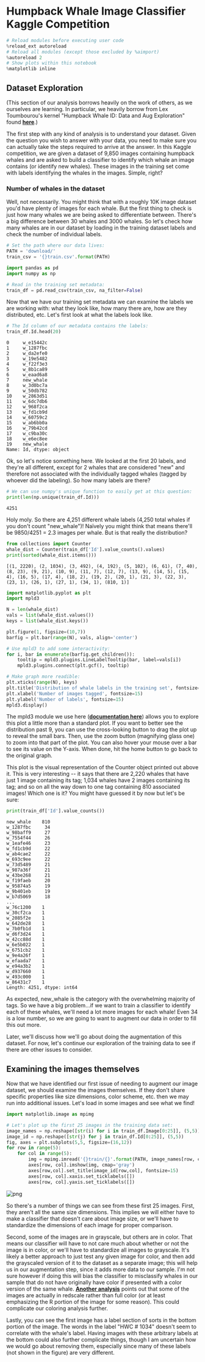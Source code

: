 
# Humpback Whale Image Classifier Kaggle Competition


```python
# Reload modules before executing user code
%reload_ext autoreload
# Reload all modules (except those excluded by %aimport)
%autoreload 2
# Show plots within this notebook
%matplotlib inline
```

## Dataset Exploration

(This section of our analysis borrows heavily on the work of others, as we ourselves are learning. In particular, we heavily borrow from Lex Toumbourou's kernel "Humpback Whale ID: Data and Aug Exploration" found __[here](https://www.kaggle.com/lextoumbourou/humpback-whale-id-data-and-aug-exploration/notebook)__.)

The first step with any kind of analysis is to understand your dataset. Given the question you wish to answer with your data, you need to make sure you can actually take the steps required to arrive at the answer. In this Kaggle competition, we are given a dataset of 9,850 images containing humpback whales and are asked to build a classifier to identify which whale an image contains (or identify new whales). These images in the training set come with labels identifying the whales in the images. Simple, right?

### Number of whales in the dataset

Well, not necessarily. You might think that with a roughly 10K image dataset you'd have plenty of images for each whale. But the first thing to check is just how many whales we are being asked to differentiate between. There's a big difference between 30 whales and 3000 whales. So let's check how many whales are in our dataset by loading in the training dataset labels and check the number of individual labels.


```python
# Set the path where our data lives:
PATH = 'download/'
train_csv = '{}train.csv'.format(PATH)

import pandas as pd
import numpy as np

# Read in the training set metadata:
train_df = pd.read_csv(train_csv, na_filter=False)
```

Now that we have our training set metadata we can examine the labels we are working with: what they look like, how many there are, how are they distributed, etc. Let's first look at what the labels look like.


```python
# The Id column of our metadata contains the labels:
train_df.Id.head(20)
```




    0     w_e15442c
    1     w_1287fbc
    2     w_da2efe0
    3     w_19e5482
    4     w_f22f3e3
    5     w_8b1ca89
    6     w_eaad6a8
    7     new_whale
    8     w_3d0bc7a
    9     w_50db782
    10    w_2863d51
    11    w_6dc7db6
    12    w_968f2ca
    13    w_fd1cb9d
    14    w_60759c2
    15    w_ab6bb0a
    16    w_79b42cd
    17    w_c9ba30c
    18    w_e6ec8ee
    19    new_whale
    Name: Id, dtype: object



Ok, so let's notice something here. We looked at the first 20 labels, and they're all different, except for 2 whales that are considered "new" and therefore not associated with the individually tagged whales (tagged by whoever did the labeling). So how many labels are there?


```python
# We can use numpy's unique function to easily get at this question:
print(len(np.unique(train_df.Id)))
```

    4251


Holy moly. So there are 4,251 different whale labels (4,250 total whales if you don't count "new_whale")! Naïvely you might think that means there'll be 9850/4251 = 2.3 images per whale. But is that really the distribution?


```python
from collections import Counter
whale_dist = Counter(train_df['Id'].value_counts().values)
print(sorted(whale_dist.items()))
```

    [(1, 2220), (2, 1034), (3, 492), (4, 192), (5, 102), (6, 61), (7, 40), (8, 23), (9, 21), (10, 9), (11, 7), (12, 7), (13, 9), (14, 5), (15, 4), (16, 5), (17, 4), (18, 2), (19, 2), (20, 1), (21, 3), (22, 3), (23, 1), (26, 1), (27, 1), (34, 1), (810, 1)]



```python
import matplotlib.pyplot as plt
import mpld3

N = len(whale_dist)
vals = list(whale_dist.values())
keys = list(whale_dist.keys())

plt.figure(1, figsize=(10,7))
barfig = plt.bar(range(N), vals, align='center')

# Use mpld3 to add some interactivity:
for i, bar in enumerate(barfig.get_children()):
    tooltip = mpld3.plugins.LineLabelTooltip(bar, label=vals[i])
    mpld3.plugins.connect(plt.gcf(), tooltip)

# Make graph more readible:
plt.xticks(range(N), keys)
plt.title('Distribution of whale labels in the training set', fontsize=20)
plt.xlabel('Number of images tagged', fontsize=15)
plt.ylabel('Number of labels', fontsize=15)
mpld3.display()
```








<div id="fig_el60174568329072166451424"></div>
<script>
function mpld3_load_lib(url, callback){
  var s = document.createElement('script');
  s.src = url;
  s.async = true;
  s.onreadystatechange = s.onload = callback;
  s.onerror = function(){console.warn("failed to load library " + url);};
  document.getElementsByTagName("head")[0].appendChild(s);
}

if(typeof(mpld3) !== "undefined" && mpld3._mpld3IsLoaded){
   // already loaded: just create the figure
   !function(mpld3){
       
       mpld3.draw_figure("fig_el60174568329072166451424", {"width": 720.0, "axes": [{"axesbgalpha": null, "sharex": [], "axes": [{"fontsize": 10.0, "nticks": 27, "grid": {"gridOn": false}, "position": "bottom", "scale": "linear", "tickformat": [1, 2, 3, 4, 5, 6, 7, 8, 9, 10, 11, 12, 13, 14, 15, 16, 17, 18, 19, 20, 21, 22, 23, 26, 27, 34, 810], "tickvalues": [0, 1, 2, 3, 4, 5, 6, 7, 8, 9, 10, 11, 12, 13, 14, 15, 16, 17, 18, 19, 20, 21, 22, 23, 24, 25, 26], "visible": true}, {"fontsize": 10.0, "nticks": 6, "grid": {"gridOn": false}, "position": "left", "scale": "linear", "tickformat": null, "tickvalues": null, "visible": true}], "axesbg": "#FFFFFF", "ylim": [0.0, 2331.0], "yscale": "linear", "markers": [], "id": "el60174568328904", "xscale": "linear", "zoomable": true, "images": [], "xdomain": [-1.7400000000000002, 27.740000000000002], "paths": [{"dasharray": "none", "yindex": 1, "alpha": 1, "zorder": 1, "edgecolor": "none", "id": "el60174576110016", "edgewidth": 1.0, "coordinates": "data", "pathcodes": ["M", "L", "L", "L", "Z"], "data": "data01", "xindex": 0, "facecolor": "#1F77B4"}, {"dasharray": "none", "yindex": 1, "alpha": 1, "zorder": 1, "edgecolor": "none", "id": "el60174576109456", "edgewidth": 1.0, "coordinates": "data", "pathcodes": ["M", "L", "L", "L", "Z"], "data": "data02", "xindex": 0, "facecolor": "#1F77B4"}, {"dasharray": "none", "yindex": 1, "alpha": 1, "zorder": 1, "edgecolor": "none", "id": "el60174576110856", "edgewidth": 1.0, "coordinates": "data", "pathcodes": ["M", "L", "L", "L", "Z"], "data": "data03", "xindex": 0, "facecolor": "#1F77B4"}, {"dasharray": "none", "yindex": 1, "alpha": 1, "zorder": 1, "edgecolor": "none", "id": "el60174576111752", "edgewidth": 1.0, "coordinates": "data", "pathcodes": ["M", "L", "L", "L", "Z"], "data": "data04", "xindex": 0, "facecolor": "#1F77B4"}, {"dasharray": "none", "yindex": 1, "alpha": 1, "zorder": 1, "edgecolor": "none", "id": "el60174576112536", "edgewidth": 1.0, "coordinates": "data", "pathcodes": ["M", "L", "L", "L", "Z"], "data": "data05", "xindex": 0, "facecolor": "#1F77B4"}, {"dasharray": "none", "yindex": 1, "alpha": 1, "zorder": 1, "edgecolor": "none", "id": "el60174576158664", "edgewidth": 1.0, "coordinates": "data", "pathcodes": ["M", "L", "L", "L", "Z"], "data": "data06", "xindex": 0, "facecolor": "#1F77B4"}, {"dasharray": "none", "yindex": 1, "alpha": 1, "zorder": 1, "edgecolor": "none", "id": "el60174576159560", "edgewidth": 1.0, "coordinates": "data", "pathcodes": ["M", "L", "L", "L", "Z"], "data": "data07", "xindex": 0, "facecolor": "#1F77B4"}, {"dasharray": "none", "yindex": 1, "alpha": 1, "zorder": 1, "edgecolor": "none", "id": "el60174576160456", "edgewidth": 1.0, "coordinates": "data", "pathcodes": ["M", "L", "L", "L", "Z"], "data": "data08", "xindex": 0, "facecolor": "#1F77B4"}, {"dasharray": "none", "yindex": 1, "alpha": 1, "zorder": 1, "edgecolor": "none", "id": "el60174576161352", "edgewidth": 1.0, "coordinates": "data", "pathcodes": ["M", "L", "L", "L", "Z"], "data": "data09", "xindex": 0, "facecolor": "#1F77B4"}, {"dasharray": "none", "yindex": 1, "alpha": 1, "zorder": 1, "edgecolor": "none", "id": "el60174576190984", "edgewidth": 1.0, "coordinates": "data", "pathcodes": ["M", "L", "L", "L", "Z"], "data": "data10", "xindex": 0, "facecolor": "#1F77B4"}, {"dasharray": "none", "yindex": 1, "alpha": 1, "zorder": 1, "edgecolor": "none", "id": "el60174576191880", "edgewidth": 1.0, "coordinates": "data", "pathcodes": ["M", "L", "L", "L", "Z"], "data": "data11", "xindex": 0, "facecolor": "#1F77B4"}, {"dasharray": "none", "yindex": 1, "alpha": 1, "zorder": 1, "edgecolor": "none", "id": "el60174576192776", "edgewidth": 1.0, "coordinates": "data", "pathcodes": ["M", "L", "L", "L", "Z"], "data": "data11", "xindex": 2, "facecolor": "#1F77B4"}, {"dasharray": "none", "yindex": 1, "alpha": 1, "zorder": 1, "edgecolor": "none", "id": "el60174576193672", "edgewidth": 1.0, "coordinates": "data", "pathcodes": ["M", "L", "L", "L", "Z"], "data": "data10", "xindex": 2, "facecolor": "#1F77B4"}, {"dasharray": "none", "yindex": 1, "alpha": 1, "zorder": 1, "edgecolor": "none", "id": "el60174576194456", "edgewidth": 1.0, "coordinates": "data", "pathcodes": ["M", "L", "L", "L", "Z"], "data": "data12", "xindex": 0, "facecolor": "#1F77B4"}, {"dasharray": "none", "yindex": 1, "alpha": 1, "zorder": 1, "edgecolor": "none", "id": "el60174576220104", "edgewidth": 1.0, "coordinates": "data", "pathcodes": ["M", "L", "L", "L", "Z"], "data": "data13", "xindex": 0, "facecolor": "#1F77B4"}, {"dasharray": "none", "yindex": 1, "alpha": 1, "zorder": 1, "edgecolor": "none", "id": "el60174576221000", "edgewidth": 1.0, "coordinates": "data", "pathcodes": ["M", "L", "L", "L", "Z"], "data": "data12", "xindex": 2, "facecolor": "#1F77B4"}, {"dasharray": "none", "yindex": 1, "alpha": 1, "zorder": 1, "edgecolor": "none", "id": "el60174576221896", "edgewidth": 1.0, "coordinates": "data", "pathcodes": ["M", "L", "L", "L", "Z"], "data": "data13", "xindex": 2, "facecolor": "#1F77B4"}, {"dasharray": "none", "yindex": 1, "alpha": 1, "zorder": 1, "edgecolor": "none", "id": "el60174576222792", "edgewidth": 1.0, "coordinates": "data", "pathcodes": ["M", "L", "L", "L", "Z"], "data": "data14", "xindex": 0, "facecolor": "#1F77B4"}, {"dasharray": "none", "yindex": 1, "alpha": 1, "zorder": 1, "edgecolor": "none", "id": "el60174576244232", "edgewidth": 1.0, "coordinates": "data", "pathcodes": ["M", "L", "L", "L", "Z"], "data": "data14", "xindex": 2, "facecolor": "#1F77B4"}, {"dasharray": "none", "yindex": 1, "alpha": 1, "zorder": 1, "edgecolor": "none", "id": "el60174576245128", "edgewidth": 1.0, "coordinates": "data", "pathcodes": ["M", "L", "L", "L", "Z"], "data": "data15", "xindex": 0, "facecolor": "#1F77B4"}, {"dasharray": "none", "yindex": 1, "alpha": 1, "zorder": 1, "edgecolor": "none", "id": "el60174576246024", "edgewidth": 1.0, "coordinates": "data", "pathcodes": ["M", "L", "L", "L", "Z"], "data": "data16", "xindex": 0, "facecolor": "#1F77B4"}, {"dasharray": "none", "yindex": 1, "alpha": 1, "zorder": 1, "edgecolor": "none", "id": "el60174576246920", "edgewidth": 1.0, "coordinates": "data", "pathcodes": ["M", "L", "L", "L", "Z"], "data": "data16", "xindex": 2, "facecolor": "#1F77B4"}, {"dasharray": "none", "yindex": 1, "alpha": 1, "zorder": 1, "edgecolor": "none", "id": "el60174576247704", "edgewidth": 1.0, "coordinates": "data", "pathcodes": ["M", "L", "L", "L", "Z"], "data": "data15", "xindex": 2, "facecolor": "#1F77B4"}, {"dasharray": "none", "yindex": 1, "alpha": 1, "zorder": 1, "edgecolor": "none", "id": "el60174576269256", "edgewidth": 1.0, "coordinates": "data", "pathcodes": ["M", "L", "L", "L", "Z"], "data": "data15", "xindex": 3, "facecolor": "#1F77B4"}, {"dasharray": "none", "yindex": 1, "alpha": 1, "zorder": 1, "edgecolor": "none", "id": "el60174576270152", "edgewidth": 1.0, "coordinates": "data", "pathcodes": ["M", "L", "L", "L", "Z"], "data": "data15", "xindex": 4, "facecolor": "#1F77B4"}, {"dasharray": "none", "yindex": 1, "alpha": 1, "zorder": 1, "edgecolor": "none", "id": "el60174576271048", "edgewidth": 1.0, "coordinates": "data", "pathcodes": ["M", "L", "L", "L", "Z"], "data": "data15", "xindex": 5, "facecolor": "#1F77B4"}, {"dasharray": "none", "yindex": 1, "alpha": 1, "zorder": 1, "edgecolor": "none", "id": "el60174576271944", "edgewidth": 1.0, "coordinates": "data", "pathcodes": ["M", "L", "L", "L", "Z"], "data": "data15", "xindex": 6, "facecolor": "#1F77B4"}], "xlim": [-1.7400000000000002, 27.740000000000002], "texts": [{"fontsize": 15.0, "rotation": -0.0, "text": "Number of images tagged", "alpha": 1, "zorder": 3, "h_anchor": "middle", "color": "#000000", "id": "el60174585499168", "coordinates": "axes", "v_baseline": "hanging", "position": [0.5, -0.05518763796909494]}, {"fontsize": 15.0, "rotation": -90.0, "text": "Number of labels", "alpha": 1, "zorder": 3, "h_anchor": "middle", "color": "#000000", "id": "el60174580409472", "coordinates": "axes", "v_baseline": "auto", "position": [-0.06496415770609319, 0.5]}, {"fontsize": 20.0, "rotation": -0.0, "text": "Distribution of whale labels in the training set", "alpha": 1, "zorder": 3, "h_anchor": "middle", "color": "#000000", "id": "el60174580485496", "coordinates": "axes", "v_baseline": "auto", "position": [0.5, 1.0157678965625985]}], "sharey": [], "ydomain": [0.0, 2331.0], "lines": [], "bbox": [0.125, 0.125, 0.775, 0.755], "collections": []}], "height": 504.0, "data": {"data08": [[6.6, 0.0], [7.3999999999999995, 0.0], [7.3999999999999995, 23.0], [6.6, 23.0]], "data09": [[7.6, 0.0], [8.4, 0.0], [8.4, 21.0], [7.6, 21.0]], "data15": [[18.6, 0.0, 21.6, 22.6, 23.6, 24.6, 25.6], [19.400000000000002, 0.0, 22.400000000000002, 23.400000000000002, 24.400000000000002, 25.400000000000002, 26.400000000000002], [19.400000000000002, 1.0, 22.400000000000002, 23.400000000000002, 24.400000000000002, 25.400000000000002, 26.400000000000002], [18.6, 1.0, 21.6, 22.6, 23.6, 24.6, 25.6]], "data05": [[3.6, 0.0], [4.4, 0.0], [4.4, 102.0], [3.6, 102.0]], "data01": [[-0.4, 0.0], [0.4, 0.0], [0.4, 2220.0], [-0.4, 2220.0]], "data04": [[2.6, 0.0], [3.4000000000000004, 0.0], [3.4000000000000004, 192.0], [2.6, 192.0]], "data12": [[12.6, 0.0, 14.6], [13.4, 0.0, 15.4], [13.4, 5.0, 15.4], [12.6, 5.0, 14.6]], "data07": [[5.6, 0.0], [6.3999999999999995, 0.0], [6.3999999999999995, 40.0], [5.6, 40.0]], "data16": [[19.6, 0.0, 20.6], [20.400000000000002, 0.0, 21.400000000000002], [20.400000000000002, 3.0, 21.400000000000002], [19.6, 3.0, 20.6]], "data10": [[8.6, 0.0, 11.6], [9.4, 0.0, 12.4], [9.4, 9.0, 12.4], [8.6, 9.0, 11.6]], "data06": [[4.6, 0.0], [5.3999999999999995, 0.0], [5.3999999999999995, 61.0], [4.6, 61.0]], "data11": [[9.6, 0.0, 10.6], [10.4, 0.0, 11.4], [10.4, 7.0, 11.4], [9.6, 7.0, 10.6]], "data14": [[16.6, 0.0, 17.6], [17.400000000000002, 0.0, 18.400000000000002], [17.400000000000002, 2.0, 18.400000000000002], [16.6, 2.0, 17.6]], "data02": [[0.6, 0.0], [1.4, 0.0], [1.4, 1034.0], [0.6, 1034.0]], "data13": [[13.6, 0.0, 15.6], [14.4, 0.0, 16.4], [14.4, 4.0, 16.4], [13.6, 4.0, 15.6]], "data03": [[1.6, 0.0], [2.4000000000000004, 0.0], [2.4000000000000004, 492.0], [1.6, 492.0]]}, "id": "el60174568329072", "plugins": [{"type": "reset"}, {"type": "zoom", "button": true, "enabled": false}, {"type": "boxzoom", "button": true, "enabled": false}, {"type": "tooltip", "location": "mouse", "hoffset": 0, "voffset": 10, "labels": [2220], "id": "el60174576110016"}, {"type": "tooltip", "location": "mouse", "hoffset": 0, "voffset": 10, "labels": [1034], "id": "el60174576109456"}, {"type": "tooltip", "location": "mouse", "hoffset": 0, "voffset": 10, "labels": [492], "id": "el60174576110856"}, {"type": "tooltip", "location": "mouse", "hoffset": 0, "voffset": 10, "labels": [192], "id": "el60174576111752"}, {"type": "tooltip", "location": "mouse", "hoffset": 0, "voffset": 10, "labels": [102], "id": "el60174576112536"}, {"type": "tooltip", "location": "mouse", "hoffset": 0, "voffset": 10, "labels": [61], "id": "el60174576158664"}, {"type": "tooltip", "location": "mouse", "hoffset": 0, "voffset": 10, "labels": [40], "id": "el60174576159560"}, {"type": "tooltip", "location": "mouse", "hoffset": 0, "voffset": 10, "labels": [23], "id": "el60174576160456"}, {"type": "tooltip", "location": "mouse", "hoffset": 0, "voffset": 10, "labels": [21], "id": "el60174576161352"}, {"type": "tooltip", "location": "mouse", "hoffset": 0, "voffset": 10, "labels": [9], "id": "el60174576190984"}, {"type": "tooltip", "location": "mouse", "hoffset": 0, "voffset": 10, "labels": [7], "id": "el60174576191880"}, {"type": "tooltip", "location": "mouse", "hoffset": 0, "voffset": 10, "labels": [7], "id": "el60174576192776"}, {"type": "tooltip", "location": "mouse", "hoffset": 0, "voffset": 10, "labels": [9], "id": "el60174576193672"}, {"type": "tooltip", "location": "mouse", "hoffset": 0, "voffset": 10, "labels": [5], "id": "el60174576194456"}, {"type": "tooltip", "location": "mouse", "hoffset": 0, "voffset": 10, "labels": [4], "id": "el60174576220104"}, {"type": "tooltip", "location": "mouse", "hoffset": 0, "voffset": 10, "labels": [5], "id": "el60174576221000"}, {"type": "tooltip", "location": "mouse", "hoffset": 0, "voffset": 10, "labels": [4], "id": "el60174576221896"}, {"type": "tooltip", "location": "mouse", "hoffset": 0, "voffset": 10, "labels": [2], "id": "el60174576222792"}, {"type": "tooltip", "location": "mouse", "hoffset": 0, "voffset": 10, "labels": [2], "id": "el60174576244232"}, {"type": "tooltip", "location": "mouse", "hoffset": 0, "voffset": 10, "labels": [1], "id": "el60174576245128"}, {"type": "tooltip", "location": "mouse", "hoffset": 0, "voffset": 10, "labels": [3], "id": "el60174576246024"}, {"type": "tooltip", "location": "mouse", "hoffset": 0, "voffset": 10, "labels": [3], "id": "el60174576246920"}, {"type": "tooltip", "location": "mouse", "hoffset": 0, "voffset": 10, "labels": [1], "id": "el60174576247704"}, {"type": "tooltip", "location": "mouse", "hoffset": 0, "voffset": 10, "labels": [1], "id": "el60174576269256"}, {"type": "tooltip", "location": "mouse", "hoffset": 0, "voffset": 10, "labels": [1], "id": "el60174576270152"}, {"type": "tooltip", "location": "mouse", "hoffset": 0, "voffset": 10, "labels": [1], "id": "el60174576271048"}, {"type": "tooltip", "location": "mouse", "hoffset": 0, "voffset": 10, "labels": [1], "id": "el60174576271944"}]});
   }(mpld3);
}else if(typeof define === "function" && define.amd){
   // require.js is available: use it to load d3/mpld3
   require.config({paths: {d3: "https://mpld3.github.io/js/d3.v3.min"}});
   require(["d3"], function(d3){
      window.d3 = d3;
      mpld3_load_lib("https://mpld3.github.io/js/mpld3.v0.3.js", function(){
         
         mpld3.draw_figure("fig_el60174568329072166451424", {"width": 720.0, "axes": [{"axesbgalpha": null, "sharex": [], "axes": [{"fontsize": 10.0, "nticks": 27, "grid": {"gridOn": false}, "position": "bottom", "scale": "linear", "tickformat": [1, 2, 3, 4, 5, 6, 7, 8, 9, 10, 11, 12, 13, 14, 15, 16, 17, 18, 19, 20, 21, 22, 23, 26, 27, 34, 810], "tickvalues": [0, 1, 2, 3, 4, 5, 6, 7, 8, 9, 10, 11, 12, 13, 14, 15, 16, 17, 18, 19, 20, 21, 22, 23, 24, 25, 26], "visible": true}, {"fontsize": 10.0, "nticks": 6, "grid": {"gridOn": false}, "position": "left", "scale": "linear", "tickformat": null, "tickvalues": null, "visible": true}], "axesbg": "#FFFFFF", "ylim": [0.0, 2331.0], "yscale": "linear", "markers": [], "id": "el60174568328904", "xscale": "linear", "zoomable": true, "images": [], "xdomain": [-1.7400000000000002, 27.740000000000002], "paths": [{"dasharray": "none", "yindex": 1, "alpha": 1, "zorder": 1, "edgecolor": "none", "id": "el60174576110016", "edgewidth": 1.0, "coordinates": "data", "pathcodes": ["M", "L", "L", "L", "Z"], "data": "data01", "xindex": 0, "facecolor": "#1F77B4"}, {"dasharray": "none", "yindex": 1, "alpha": 1, "zorder": 1, "edgecolor": "none", "id": "el60174576109456", "edgewidth": 1.0, "coordinates": "data", "pathcodes": ["M", "L", "L", "L", "Z"], "data": "data02", "xindex": 0, "facecolor": "#1F77B4"}, {"dasharray": "none", "yindex": 1, "alpha": 1, "zorder": 1, "edgecolor": "none", "id": "el60174576110856", "edgewidth": 1.0, "coordinates": "data", "pathcodes": ["M", "L", "L", "L", "Z"], "data": "data03", "xindex": 0, "facecolor": "#1F77B4"}, {"dasharray": "none", "yindex": 1, "alpha": 1, "zorder": 1, "edgecolor": "none", "id": "el60174576111752", "edgewidth": 1.0, "coordinates": "data", "pathcodes": ["M", "L", "L", "L", "Z"], "data": "data04", "xindex": 0, "facecolor": "#1F77B4"}, {"dasharray": "none", "yindex": 1, "alpha": 1, "zorder": 1, "edgecolor": "none", "id": "el60174576112536", "edgewidth": 1.0, "coordinates": "data", "pathcodes": ["M", "L", "L", "L", "Z"], "data": "data05", "xindex": 0, "facecolor": "#1F77B4"}, {"dasharray": "none", "yindex": 1, "alpha": 1, "zorder": 1, "edgecolor": "none", "id": "el60174576158664", "edgewidth": 1.0, "coordinates": "data", "pathcodes": ["M", "L", "L", "L", "Z"], "data": "data06", "xindex": 0, "facecolor": "#1F77B4"}, {"dasharray": "none", "yindex": 1, "alpha": 1, "zorder": 1, "edgecolor": "none", "id": "el60174576159560", "edgewidth": 1.0, "coordinates": "data", "pathcodes": ["M", "L", "L", "L", "Z"], "data": "data07", "xindex": 0, "facecolor": "#1F77B4"}, {"dasharray": "none", "yindex": 1, "alpha": 1, "zorder": 1, "edgecolor": "none", "id": "el60174576160456", "edgewidth": 1.0, "coordinates": "data", "pathcodes": ["M", "L", "L", "L", "Z"], "data": "data08", "xindex": 0, "facecolor": "#1F77B4"}, {"dasharray": "none", "yindex": 1, "alpha": 1, "zorder": 1, "edgecolor": "none", "id": "el60174576161352", "edgewidth": 1.0, "coordinates": "data", "pathcodes": ["M", "L", "L", "L", "Z"], "data": "data09", "xindex": 0, "facecolor": "#1F77B4"}, {"dasharray": "none", "yindex": 1, "alpha": 1, "zorder": 1, "edgecolor": "none", "id": "el60174576190984", "edgewidth": 1.0, "coordinates": "data", "pathcodes": ["M", "L", "L", "L", "Z"], "data": "data10", "xindex": 0, "facecolor": "#1F77B4"}, {"dasharray": "none", "yindex": 1, "alpha": 1, "zorder": 1, "edgecolor": "none", "id": "el60174576191880", "edgewidth": 1.0, "coordinates": "data", "pathcodes": ["M", "L", "L", "L", "Z"], "data": "data11", "xindex": 0, "facecolor": "#1F77B4"}, {"dasharray": "none", "yindex": 1, "alpha": 1, "zorder": 1, "edgecolor": "none", "id": "el60174576192776", "edgewidth": 1.0, "coordinates": "data", "pathcodes": ["M", "L", "L", "L", "Z"], "data": "data11", "xindex": 2, "facecolor": "#1F77B4"}, {"dasharray": "none", "yindex": 1, "alpha": 1, "zorder": 1, "edgecolor": "none", "id": "el60174576193672", "edgewidth": 1.0, "coordinates": "data", "pathcodes": ["M", "L", "L", "L", "Z"], "data": "data10", "xindex": 2, "facecolor": "#1F77B4"}, {"dasharray": "none", "yindex": 1, "alpha": 1, "zorder": 1, "edgecolor": "none", "id": "el60174576194456", "edgewidth": 1.0, "coordinates": "data", "pathcodes": ["M", "L", "L", "L", "Z"], "data": "data12", "xindex": 0, "facecolor": "#1F77B4"}, {"dasharray": "none", "yindex": 1, "alpha": 1, "zorder": 1, "edgecolor": "none", "id": "el60174576220104", "edgewidth": 1.0, "coordinates": "data", "pathcodes": ["M", "L", "L", "L", "Z"], "data": "data13", "xindex": 0, "facecolor": "#1F77B4"}, {"dasharray": "none", "yindex": 1, "alpha": 1, "zorder": 1, "edgecolor": "none", "id": "el60174576221000", "edgewidth": 1.0, "coordinates": "data", "pathcodes": ["M", "L", "L", "L", "Z"], "data": "data12", "xindex": 2, "facecolor": "#1F77B4"}, {"dasharray": "none", "yindex": 1, "alpha": 1, "zorder": 1, "edgecolor": "none", "id": "el60174576221896", "edgewidth": 1.0, "coordinates": "data", "pathcodes": ["M", "L", "L", "L", "Z"], "data": "data13", "xindex": 2, "facecolor": "#1F77B4"}, {"dasharray": "none", "yindex": 1, "alpha": 1, "zorder": 1, "edgecolor": "none", "id": "el60174576222792", "edgewidth": 1.0, "coordinates": "data", "pathcodes": ["M", "L", "L", "L", "Z"], "data": "data14", "xindex": 0, "facecolor": "#1F77B4"}, {"dasharray": "none", "yindex": 1, "alpha": 1, "zorder": 1, "edgecolor": "none", "id": "el60174576244232", "edgewidth": 1.0, "coordinates": "data", "pathcodes": ["M", "L", "L", "L", "Z"], "data": "data14", "xindex": 2, "facecolor": "#1F77B4"}, {"dasharray": "none", "yindex": 1, "alpha": 1, "zorder": 1, "edgecolor": "none", "id": "el60174576245128", "edgewidth": 1.0, "coordinates": "data", "pathcodes": ["M", "L", "L", "L", "Z"], "data": "data15", "xindex": 0, "facecolor": "#1F77B4"}, {"dasharray": "none", "yindex": 1, "alpha": 1, "zorder": 1, "edgecolor": "none", "id": "el60174576246024", "edgewidth": 1.0, "coordinates": "data", "pathcodes": ["M", "L", "L", "L", "Z"], "data": "data16", "xindex": 0, "facecolor": "#1F77B4"}, {"dasharray": "none", "yindex": 1, "alpha": 1, "zorder": 1, "edgecolor": "none", "id": "el60174576246920", "edgewidth": 1.0, "coordinates": "data", "pathcodes": ["M", "L", "L", "L", "Z"], "data": "data16", "xindex": 2, "facecolor": "#1F77B4"}, {"dasharray": "none", "yindex": 1, "alpha": 1, "zorder": 1, "edgecolor": "none", "id": "el60174576247704", "edgewidth": 1.0, "coordinates": "data", "pathcodes": ["M", "L", "L", "L", "Z"], "data": "data15", "xindex": 2, "facecolor": "#1F77B4"}, {"dasharray": "none", "yindex": 1, "alpha": 1, "zorder": 1, "edgecolor": "none", "id": "el60174576269256", "edgewidth": 1.0, "coordinates": "data", "pathcodes": ["M", "L", "L", "L", "Z"], "data": "data15", "xindex": 3, "facecolor": "#1F77B4"}, {"dasharray": "none", "yindex": 1, "alpha": 1, "zorder": 1, "edgecolor": "none", "id": "el60174576270152", "edgewidth": 1.0, "coordinates": "data", "pathcodes": ["M", "L", "L", "L", "Z"], "data": "data15", "xindex": 4, "facecolor": "#1F77B4"}, {"dasharray": "none", "yindex": 1, "alpha": 1, "zorder": 1, "edgecolor": "none", "id": "el60174576271048", "edgewidth": 1.0, "coordinates": "data", "pathcodes": ["M", "L", "L", "L", "Z"], "data": "data15", "xindex": 5, "facecolor": "#1F77B4"}, {"dasharray": "none", "yindex": 1, "alpha": 1, "zorder": 1, "edgecolor": "none", "id": "el60174576271944", "edgewidth": 1.0, "coordinates": "data", "pathcodes": ["M", "L", "L", "L", "Z"], "data": "data15", "xindex": 6, "facecolor": "#1F77B4"}], "xlim": [-1.7400000000000002, 27.740000000000002], "texts": [{"fontsize": 15.0, "rotation": -0.0, "text": "Number of images tagged", "alpha": 1, "zorder": 3, "h_anchor": "middle", "color": "#000000", "id": "el60174585499168", "coordinates": "axes", "v_baseline": "hanging", "position": [0.5, -0.05518763796909494]}, {"fontsize": 15.0, "rotation": -90.0, "text": "Number of labels", "alpha": 1, "zorder": 3, "h_anchor": "middle", "color": "#000000", "id": "el60174580409472", "coordinates": "axes", "v_baseline": "auto", "position": [-0.06496415770609319, 0.5]}, {"fontsize": 20.0, "rotation": -0.0, "text": "Distribution of whale labels in the training set", "alpha": 1, "zorder": 3, "h_anchor": "middle", "color": "#000000", "id": "el60174580485496", "coordinates": "axes", "v_baseline": "auto", "position": [0.5, 1.0157678965625985]}], "sharey": [], "ydomain": [0.0, 2331.0], "lines": [], "bbox": [0.125, 0.125, 0.775, 0.755], "collections": []}], "height": 504.0, "data": {"data08": [[6.6, 0.0], [7.3999999999999995, 0.0], [7.3999999999999995, 23.0], [6.6, 23.0]], "data09": [[7.6, 0.0], [8.4, 0.0], [8.4, 21.0], [7.6, 21.0]], "data15": [[18.6, 0.0, 21.6, 22.6, 23.6, 24.6, 25.6], [19.400000000000002, 0.0, 22.400000000000002, 23.400000000000002, 24.400000000000002, 25.400000000000002, 26.400000000000002], [19.400000000000002, 1.0, 22.400000000000002, 23.400000000000002, 24.400000000000002, 25.400000000000002, 26.400000000000002], [18.6, 1.0, 21.6, 22.6, 23.6, 24.6, 25.6]], "data05": [[3.6, 0.0], [4.4, 0.0], [4.4, 102.0], [3.6, 102.0]], "data01": [[-0.4, 0.0], [0.4, 0.0], [0.4, 2220.0], [-0.4, 2220.0]], "data04": [[2.6, 0.0], [3.4000000000000004, 0.0], [3.4000000000000004, 192.0], [2.6, 192.0]], "data12": [[12.6, 0.0, 14.6], [13.4, 0.0, 15.4], [13.4, 5.0, 15.4], [12.6, 5.0, 14.6]], "data07": [[5.6, 0.0], [6.3999999999999995, 0.0], [6.3999999999999995, 40.0], [5.6, 40.0]], "data16": [[19.6, 0.0, 20.6], [20.400000000000002, 0.0, 21.400000000000002], [20.400000000000002, 3.0, 21.400000000000002], [19.6, 3.0, 20.6]], "data10": [[8.6, 0.0, 11.6], [9.4, 0.0, 12.4], [9.4, 9.0, 12.4], [8.6, 9.0, 11.6]], "data06": [[4.6, 0.0], [5.3999999999999995, 0.0], [5.3999999999999995, 61.0], [4.6, 61.0]], "data11": [[9.6, 0.0, 10.6], [10.4, 0.0, 11.4], [10.4, 7.0, 11.4], [9.6, 7.0, 10.6]], "data14": [[16.6, 0.0, 17.6], [17.400000000000002, 0.0, 18.400000000000002], [17.400000000000002, 2.0, 18.400000000000002], [16.6, 2.0, 17.6]], "data02": [[0.6, 0.0], [1.4, 0.0], [1.4, 1034.0], [0.6, 1034.0]], "data13": [[13.6, 0.0, 15.6], [14.4, 0.0, 16.4], [14.4, 4.0, 16.4], [13.6, 4.0, 15.6]], "data03": [[1.6, 0.0], [2.4000000000000004, 0.0], [2.4000000000000004, 492.0], [1.6, 492.0]]}, "id": "el60174568329072", "plugins": [{"type": "reset"}, {"type": "zoom", "button": true, "enabled": false}, {"type": "boxzoom", "button": true, "enabled": false}, {"type": "tooltip", "location": "mouse", "hoffset": 0, "voffset": 10, "labels": [2220], "id": "el60174576110016"}, {"type": "tooltip", "location": "mouse", "hoffset": 0, "voffset": 10, "labels": [1034], "id": "el60174576109456"}, {"type": "tooltip", "location": "mouse", "hoffset": 0, "voffset": 10, "labels": [492], "id": "el60174576110856"}, {"type": "tooltip", "location": "mouse", "hoffset": 0, "voffset": 10, "labels": [192], "id": "el60174576111752"}, {"type": "tooltip", "location": "mouse", "hoffset": 0, "voffset": 10, "labels": [102], "id": "el60174576112536"}, {"type": "tooltip", "location": "mouse", "hoffset": 0, "voffset": 10, "labels": [61], "id": "el60174576158664"}, {"type": "tooltip", "location": "mouse", "hoffset": 0, "voffset": 10, "labels": [40], "id": "el60174576159560"}, {"type": "tooltip", "location": "mouse", "hoffset": 0, "voffset": 10, "labels": [23], "id": "el60174576160456"}, {"type": "tooltip", "location": "mouse", "hoffset": 0, "voffset": 10, "labels": [21], "id": "el60174576161352"}, {"type": "tooltip", "location": "mouse", "hoffset": 0, "voffset": 10, "labels": [9], "id": "el60174576190984"}, {"type": "tooltip", "location": "mouse", "hoffset": 0, "voffset": 10, "labels": [7], "id": "el60174576191880"}, {"type": "tooltip", "location": "mouse", "hoffset": 0, "voffset": 10, "labels": [7], "id": "el60174576192776"}, {"type": "tooltip", "location": "mouse", "hoffset": 0, "voffset": 10, "labels": [9], "id": "el60174576193672"}, {"type": "tooltip", "location": "mouse", "hoffset": 0, "voffset": 10, "labels": [5], "id": "el60174576194456"}, {"type": "tooltip", "location": "mouse", "hoffset": 0, "voffset": 10, "labels": [4], "id": "el60174576220104"}, {"type": "tooltip", "location": "mouse", "hoffset": 0, "voffset": 10, "labels": [5], "id": "el60174576221000"}, {"type": "tooltip", "location": "mouse", "hoffset": 0, "voffset": 10, "labels": [4], "id": "el60174576221896"}, {"type": "tooltip", "location": "mouse", "hoffset": 0, "voffset": 10, "labels": [2], "id": "el60174576222792"}, {"type": "tooltip", "location": "mouse", "hoffset": 0, "voffset": 10, "labels": [2], "id": "el60174576244232"}, {"type": "tooltip", "location": "mouse", "hoffset": 0, "voffset": 10, "labels": [1], "id": "el60174576245128"}, {"type": "tooltip", "location": "mouse", "hoffset": 0, "voffset": 10, "labels": [3], "id": "el60174576246024"}, {"type": "tooltip", "location": "mouse", "hoffset": 0, "voffset": 10, "labels": [3], "id": "el60174576246920"}, {"type": "tooltip", "location": "mouse", "hoffset": 0, "voffset": 10, "labels": [1], "id": "el60174576247704"}, {"type": "tooltip", "location": "mouse", "hoffset": 0, "voffset": 10, "labels": [1], "id": "el60174576269256"}, {"type": "tooltip", "location": "mouse", "hoffset": 0, "voffset": 10, "labels": [1], "id": "el60174576270152"}, {"type": "tooltip", "location": "mouse", "hoffset": 0, "voffset": 10, "labels": [1], "id": "el60174576271048"}, {"type": "tooltip", "location": "mouse", "hoffset": 0, "voffset": 10, "labels": [1], "id": "el60174576271944"}]});
      });
    });
}else{
    // require.js not available: dynamically load d3 & mpld3
    mpld3_load_lib("https://mpld3.github.io/js/d3.v3.min.js", function(){
         mpld3_load_lib("https://mpld3.github.io/js/mpld3.v0.3.js", function(){
                 
                 mpld3.draw_figure("fig_el60174568329072166451424", {"width": 720.0, "axes": [{"axesbgalpha": null, "sharex": [], "axes": [{"fontsize": 10.0, "nticks": 27, "grid": {"gridOn": false}, "position": "bottom", "scale": "linear", "tickformat": [1, 2, 3, 4, 5, 6, 7, 8, 9, 10, 11, 12, 13, 14, 15, 16, 17, 18, 19, 20, 21, 22, 23, 26, 27, 34, 810], "tickvalues": [0, 1, 2, 3, 4, 5, 6, 7, 8, 9, 10, 11, 12, 13, 14, 15, 16, 17, 18, 19, 20, 21, 22, 23, 24, 25, 26], "visible": true}, {"fontsize": 10.0, "nticks": 6, "grid": {"gridOn": false}, "position": "left", "scale": "linear", "tickformat": null, "tickvalues": null, "visible": true}], "axesbg": "#FFFFFF", "ylim": [0.0, 2331.0], "yscale": "linear", "markers": [], "id": "el60174568328904", "xscale": "linear", "zoomable": true, "images": [], "xdomain": [-1.7400000000000002, 27.740000000000002], "paths": [{"dasharray": "none", "yindex": 1, "alpha": 1, "zorder": 1, "edgecolor": "none", "id": "el60174576110016", "edgewidth": 1.0, "coordinates": "data", "pathcodes": ["M", "L", "L", "L", "Z"], "data": "data01", "xindex": 0, "facecolor": "#1F77B4"}, {"dasharray": "none", "yindex": 1, "alpha": 1, "zorder": 1, "edgecolor": "none", "id": "el60174576109456", "edgewidth": 1.0, "coordinates": "data", "pathcodes": ["M", "L", "L", "L", "Z"], "data": "data02", "xindex": 0, "facecolor": "#1F77B4"}, {"dasharray": "none", "yindex": 1, "alpha": 1, "zorder": 1, "edgecolor": "none", "id": "el60174576110856", "edgewidth": 1.0, "coordinates": "data", "pathcodes": ["M", "L", "L", "L", "Z"], "data": "data03", "xindex": 0, "facecolor": "#1F77B4"}, {"dasharray": "none", "yindex": 1, "alpha": 1, "zorder": 1, "edgecolor": "none", "id": "el60174576111752", "edgewidth": 1.0, "coordinates": "data", "pathcodes": ["M", "L", "L", "L", "Z"], "data": "data04", "xindex": 0, "facecolor": "#1F77B4"}, {"dasharray": "none", "yindex": 1, "alpha": 1, "zorder": 1, "edgecolor": "none", "id": "el60174576112536", "edgewidth": 1.0, "coordinates": "data", "pathcodes": ["M", "L", "L", "L", "Z"], "data": "data05", "xindex": 0, "facecolor": "#1F77B4"}, {"dasharray": "none", "yindex": 1, "alpha": 1, "zorder": 1, "edgecolor": "none", "id": "el60174576158664", "edgewidth": 1.0, "coordinates": "data", "pathcodes": ["M", "L", "L", "L", "Z"], "data": "data06", "xindex": 0, "facecolor": "#1F77B4"}, {"dasharray": "none", "yindex": 1, "alpha": 1, "zorder": 1, "edgecolor": "none", "id": "el60174576159560", "edgewidth": 1.0, "coordinates": "data", "pathcodes": ["M", "L", "L", "L", "Z"], "data": "data07", "xindex": 0, "facecolor": "#1F77B4"}, {"dasharray": "none", "yindex": 1, "alpha": 1, "zorder": 1, "edgecolor": "none", "id": "el60174576160456", "edgewidth": 1.0, "coordinates": "data", "pathcodes": ["M", "L", "L", "L", "Z"], "data": "data08", "xindex": 0, "facecolor": "#1F77B4"}, {"dasharray": "none", "yindex": 1, "alpha": 1, "zorder": 1, "edgecolor": "none", "id": "el60174576161352", "edgewidth": 1.0, "coordinates": "data", "pathcodes": ["M", "L", "L", "L", "Z"], "data": "data09", "xindex": 0, "facecolor": "#1F77B4"}, {"dasharray": "none", "yindex": 1, "alpha": 1, "zorder": 1, "edgecolor": "none", "id": "el60174576190984", "edgewidth": 1.0, "coordinates": "data", "pathcodes": ["M", "L", "L", "L", "Z"], "data": "data10", "xindex": 0, "facecolor": "#1F77B4"}, {"dasharray": "none", "yindex": 1, "alpha": 1, "zorder": 1, "edgecolor": "none", "id": "el60174576191880", "edgewidth": 1.0, "coordinates": "data", "pathcodes": ["M", "L", "L", "L", "Z"], "data": "data11", "xindex": 0, "facecolor": "#1F77B4"}, {"dasharray": "none", "yindex": 1, "alpha": 1, "zorder": 1, "edgecolor": "none", "id": "el60174576192776", "edgewidth": 1.0, "coordinates": "data", "pathcodes": ["M", "L", "L", "L", "Z"], "data": "data11", "xindex": 2, "facecolor": "#1F77B4"}, {"dasharray": "none", "yindex": 1, "alpha": 1, "zorder": 1, "edgecolor": "none", "id": "el60174576193672", "edgewidth": 1.0, "coordinates": "data", "pathcodes": ["M", "L", "L", "L", "Z"], "data": "data10", "xindex": 2, "facecolor": "#1F77B4"}, {"dasharray": "none", "yindex": 1, "alpha": 1, "zorder": 1, "edgecolor": "none", "id": "el60174576194456", "edgewidth": 1.0, "coordinates": "data", "pathcodes": ["M", "L", "L", "L", "Z"], "data": "data12", "xindex": 0, "facecolor": "#1F77B4"}, {"dasharray": "none", "yindex": 1, "alpha": 1, "zorder": 1, "edgecolor": "none", "id": "el60174576220104", "edgewidth": 1.0, "coordinates": "data", "pathcodes": ["M", "L", "L", "L", "Z"], "data": "data13", "xindex": 0, "facecolor": "#1F77B4"}, {"dasharray": "none", "yindex": 1, "alpha": 1, "zorder": 1, "edgecolor": "none", "id": "el60174576221000", "edgewidth": 1.0, "coordinates": "data", "pathcodes": ["M", "L", "L", "L", "Z"], "data": "data12", "xindex": 2, "facecolor": "#1F77B4"}, {"dasharray": "none", "yindex": 1, "alpha": 1, "zorder": 1, "edgecolor": "none", "id": "el60174576221896", "edgewidth": 1.0, "coordinates": "data", "pathcodes": ["M", "L", "L", "L", "Z"], "data": "data13", "xindex": 2, "facecolor": "#1F77B4"}, {"dasharray": "none", "yindex": 1, "alpha": 1, "zorder": 1, "edgecolor": "none", "id": "el60174576222792", "edgewidth": 1.0, "coordinates": "data", "pathcodes": ["M", "L", "L", "L", "Z"], "data": "data14", "xindex": 0, "facecolor": "#1F77B4"}, {"dasharray": "none", "yindex": 1, "alpha": 1, "zorder": 1, "edgecolor": "none", "id": "el60174576244232", "edgewidth": 1.0, "coordinates": "data", "pathcodes": ["M", "L", "L", "L", "Z"], "data": "data14", "xindex": 2, "facecolor": "#1F77B4"}, {"dasharray": "none", "yindex": 1, "alpha": 1, "zorder": 1, "edgecolor": "none", "id": "el60174576245128", "edgewidth": 1.0, "coordinates": "data", "pathcodes": ["M", "L", "L", "L", "Z"], "data": "data15", "xindex": 0, "facecolor": "#1F77B4"}, {"dasharray": "none", "yindex": 1, "alpha": 1, "zorder": 1, "edgecolor": "none", "id": "el60174576246024", "edgewidth": 1.0, "coordinates": "data", "pathcodes": ["M", "L", "L", "L", "Z"], "data": "data16", "xindex": 0, "facecolor": "#1F77B4"}, {"dasharray": "none", "yindex": 1, "alpha": 1, "zorder": 1, "edgecolor": "none", "id": "el60174576246920", "edgewidth": 1.0, "coordinates": "data", "pathcodes": ["M", "L", "L", "L", "Z"], "data": "data16", "xindex": 2, "facecolor": "#1F77B4"}, {"dasharray": "none", "yindex": 1, "alpha": 1, "zorder": 1, "edgecolor": "none", "id": "el60174576247704", "edgewidth": 1.0, "coordinates": "data", "pathcodes": ["M", "L", "L", "L", "Z"], "data": "data15", "xindex": 2, "facecolor": "#1F77B4"}, {"dasharray": "none", "yindex": 1, "alpha": 1, "zorder": 1, "edgecolor": "none", "id": "el60174576269256", "edgewidth": 1.0, "coordinates": "data", "pathcodes": ["M", "L", "L", "L", "Z"], "data": "data15", "xindex": 3, "facecolor": "#1F77B4"}, {"dasharray": "none", "yindex": 1, "alpha": 1, "zorder": 1, "edgecolor": "none", "id": "el60174576270152", "edgewidth": 1.0, "coordinates": "data", "pathcodes": ["M", "L", "L", "L", "Z"], "data": "data15", "xindex": 4, "facecolor": "#1F77B4"}, {"dasharray": "none", "yindex": 1, "alpha": 1, "zorder": 1, "edgecolor": "none", "id": "el60174576271048", "edgewidth": 1.0, "coordinates": "data", "pathcodes": ["M", "L", "L", "L", "Z"], "data": "data15", "xindex": 5, "facecolor": "#1F77B4"}, {"dasharray": "none", "yindex": 1, "alpha": 1, "zorder": 1, "edgecolor": "none", "id": "el60174576271944", "edgewidth": 1.0, "coordinates": "data", "pathcodes": ["M", "L", "L", "L", "Z"], "data": "data15", "xindex": 6, "facecolor": "#1F77B4"}], "xlim": [-1.7400000000000002, 27.740000000000002], "texts": [{"fontsize": 15.0, "rotation": -0.0, "text": "Number of images tagged", "alpha": 1, "zorder": 3, "h_anchor": "middle", "color": "#000000", "id": "el60174585499168", "coordinates": "axes", "v_baseline": "hanging", "position": [0.5, -0.05518763796909494]}, {"fontsize": 15.0, "rotation": -90.0, "text": "Number of labels", "alpha": 1, "zorder": 3, "h_anchor": "middle", "color": "#000000", "id": "el60174580409472", "coordinates": "axes", "v_baseline": "auto", "position": [-0.06496415770609319, 0.5]}, {"fontsize": 20.0, "rotation": -0.0, "text": "Distribution of whale labels in the training set", "alpha": 1, "zorder": 3, "h_anchor": "middle", "color": "#000000", "id": "el60174580485496", "coordinates": "axes", "v_baseline": "auto", "position": [0.5, 1.0157678965625985]}], "sharey": [], "ydomain": [0.0, 2331.0], "lines": [], "bbox": [0.125, 0.125, 0.775, 0.755], "collections": []}], "height": 504.0, "data": {"data08": [[6.6, 0.0], [7.3999999999999995, 0.0], [7.3999999999999995, 23.0], [6.6, 23.0]], "data09": [[7.6, 0.0], [8.4, 0.0], [8.4, 21.0], [7.6, 21.0]], "data15": [[18.6, 0.0, 21.6, 22.6, 23.6, 24.6, 25.6], [19.400000000000002, 0.0, 22.400000000000002, 23.400000000000002, 24.400000000000002, 25.400000000000002, 26.400000000000002], [19.400000000000002, 1.0, 22.400000000000002, 23.400000000000002, 24.400000000000002, 25.400000000000002, 26.400000000000002], [18.6, 1.0, 21.6, 22.6, 23.6, 24.6, 25.6]], "data05": [[3.6, 0.0], [4.4, 0.0], [4.4, 102.0], [3.6, 102.0]], "data01": [[-0.4, 0.0], [0.4, 0.0], [0.4, 2220.0], [-0.4, 2220.0]], "data04": [[2.6, 0.0], [3.4000000000000004, 0.0], [3.4000000000000004, 192.0], [2.6, 192.0]], "data12": [[12.6, 0.0, 14.6], [13.4, 0.0, 15.4], [13.4, 5.0, 15.4], [12.6, 5.0, 14.6]], "data07": [[5.6, 0.0], [6.3999999999999995, 0.0], [6.3999999999999995, 40.0], [5.6, 40.0]], "data16": [[19.6, 0.0, 20.6], [20.400000000000002, 0.0, 21.400000000000002], [20.400000000000002, 3.0, 21.400000000000002], [19.6, 3.0, 20.6]], "data10": [[8.6, 0.0, 11.6], [9.4, 0.0, 12.4], [9.4, 9.0, 12.4], [8.6, 9.0, 11.6]], "data06": [[4.6, 0.0], [5.3999999999999995, 0.0], [5.3999999999999995, 61.0], [4.6, 61.0]], "data11": [[9.6, 0.0, 10.6], [10.4, 0.0, 11.4], [10.4, 7.0, 11.4], [9.6, 7.0, 10.6]], "data14": [[16.6, 0.0, 17.6], [17.400000000000002, 0.0, 18.400000000000002], [17.400000000000002, 2.0, 18.400000000000002], [16.6, 2.0, 17.6]], "data02": [[0.6, 0.0], [1.4, 0.0], [1.4, 1034.0], [0.6, 1034.0]], "data13": [[13.6, 0.0, 15.6], [14.4, 0.0, 16.4], [14.4, 4.0, 16.4], [13.6, 4.0, 15.6]], "data03": [[1.6, 0.0], [2.4000000000000004, 0.0], [2.4000000000000004, 492.0], [1.6, 492.0]]}, "id": "el60174568329072", "plugins": [{"type": "reset"}, {"type": "zoom", "button": true, "enabled": false}, {"type": "boxzoom", "button": true, "enabled": false}, {"type": "tooltip", "location": "mouse", "hoffset": 0, "voffset": 10, "labels": [2220], "id": "el60174576110016"}, {"type": "tooltip", "location": "mouse", "hoffset": 0, "voffset": 10, "labels": [1034], "id": "el60174576109456"}, {"type": "tooltip", "location": "mouse", "hoffset": 0, "voffset": 10, "labels": [492], "id": "el60174576110856"}, {"type": "tooltip", "location": "mouse", "hoffset": 0, "voffset": 10, "labels": [192], "id": "el60174576111752"}, {"type": "tooltip", "location": "mouse", "hoffset": 0, "voffset": 10, "labels": [102], "id": "el60174576112536"}, {"type": "tooltip", "location": "mouse", "hoffset": 0, "voffset": 10, "labels": [61], "id": "el60174576158664"}, {"type": "tooltip", "location": "mouse", "hoffset": 0, "voffset": 10, "labels": [40], "id": "el60174576159560"}, {"type": "tooltip", "location": "mouse", "hoffset": 0, "voffset": 10, "labels": [23], "id": "el60174576160456"}, {"type": "tooltip", "location": "mouse", "hoffset": 0, "voffset": 10, "labels": [21], "id": "el60174576161352"}, {"type": "tooltip", "location": "mouse", "hoffset": 0, "voffset": 10, "labels": [9], "id": "el60174576190984"}, {"type": "tooltip", "location": "mouse", "hoffset": 0, "voffset": 10, "labels": [7], "id": "el60174576191880"}, {"type": "tooltip", "location": "mouse", "hoffset": 0, "voffset": 10, "labels": [7], "id": "el60174576192776"}, {"type": "tooltip", "location": "mouse", "hoffset": 0, "voffset": 10, "labels": [9], "id": "el60174576193672"}, {"type": "tooltip", "location": "mouse", "hoffset": 0, "voffset": 10, "labels": [5], "id": "el60174576194456"}, {"type": "tooltip", "location": "mouse", "hoffset": 0, "voffset": 10, "labels": [4], "id": "el60174576220104"}, {"type": "tooltip", "location": "mouse", "hoffset": 0, "voffset": 10, "labels": [5], "id": "el60174576221000"}, {"type": "tooltip", "location": "mouse", "hoffset": 0, "voffset": 10, "labels": [4], "id": "el60174576221896"}, {"type": "tooltip", "location": "mouse", "hoffset": 0, "voffset": 10, "labels": [2], "id": "el60174576222792"}, {"type": "tooltip", "location": "mouse", "hoffset": 0, "voffset": 10, "labels": [2], "id": "el60174576244232"}, {"type": "tooltip", "location": "mouse", "hoffset": 0, "voffset": 10, "labels": [1], "id": "el60174576245128"}, {"type": "tooltip", "location": "mouse", "hoffset": 0, "voffset": 10, "labels": [3], "id": "el60174576246024"}, {"type": "tooltip", "location": "mouse", "hoffset": 0, "voffset": 10, "labels": [3], "id": "el60174576246920"}, {"type": "tooltip", "location": "mouse", "hoffset": 0, "voffset": 10, "labels": [1], "id": "el60174576247704"}, {"type": "tooltip", "location": "mouse", "hoffset": 0, "voffset": 10, "labels": [1], "id": "el60174576269256"}, {"type": "tooltip", "location": "mouse", "hoffset": 0, "voffset": 10, "labels": [1], "id": "el60174576270152"}, {"type": "tooltip", "location": "mouse", "hoffset": 0, "voffset": 10, "labels": [1], "id": "el60174576271048"}, {"type": "tooltip", "location": "mouse", "hoffset": 0, "voffset": 10, "labels": [1], "id": "el60174576271944"}]});
            })
         });
}
</script>



The mpld3 module we use here (__[documentation here](https://mpld3.github.io/index.html)__) allows you to explore this plot a little more than a standard plot. If you want to better see the distribution past 9, you can use the cross-looking button to drag the plot up to reveal the small bars. Then, use the zoom button (magnifying glass one) to zoom into that part of the plot. You can also hover your mouse over a bar to see its value on the Y-axis. When done, hit the home button to go back to the original graph.

This plot is the visual representation of the Counter object printed out above it. This is very interesting -- it says that there are 2,220 whales that have just 1 image containing its tag; 1,034 whales have 2 images containing its tag; and so on all the way down to one tag containing 810 associated images! Which one is it? You might have guessed it by now but let's be sure:


```python
print(train_df['Id'].value_counts())
```

    new_whale    810
    w_1287fbc     34
    w_98baff9     27
    w_7554f44     26
    w_1eafe46     23
    w_fd1cb9d     22
    w_ab4cae2     22
    w_693c9ee     22
    w_73d5489     21
    w_987a36f     21
    w_43be268     21
    w_f19faeb     20
    w_95874a5     19
    w_9b401eb     19
    w_b7d5069     18
    ...
    w_76c1200    1
    w_30cf2ca    1
    w_2085f2e    1
    w_642de28    1
    w_7b0fb1d    1
    w_d6f3d24    1
    w_42cc88d    1
    w_6e5b022    1
    w_6751cb2    1
    w_9e4a26f    1
    w_efaada7    1
    w_e94a3b2    1
    w_d937660    1
    w_493c000    1
    w_86431c7    1
    Length: 4251, dtype: int64


As expected, new_whale is the category with the overwhelming majority of tags. So we have a big problem...if we want to train a classifier to identify each of these whales, we'll need a lot more images for each whale! Even 34 is a low number, so we are going to want to augment our data in order to fill this out more.

Later, we'll discuss how we'll go about doing the augmentation of this dataset. For now, let's continue our exploration of the training data to see if there are other issues to consider.

## Examining the images themselves

Now that we have identified our first issue of needing to augment our image dataset, we should examine the images themselves. If they don't share specific properties like size dimensions, color scheme, etc. then we may run into additional issues. Let's load in some images and see what we find!


```python
import matplotlib.image as mpimg

# Let's plot up the first 25 images in the training data set:
image_names = np.reshape([str(i) for i in train_df.Image[0:25]], (5,5))
image_id = np.reshape([str(j) for j in train_df.Id[0:25]], (5,5))
fig, axes = plt.subplots(5,5, figsize=(16,12))
for row in range(5):
    for col in range(5):
        img = mpimg.imread('{}train/{}'.format(PATH, image_names[row, col]))
        axes[row, col].imshow(img, cmap='gray')
        axes[row,col].set_title(image_id[row,col], fontsize=15)
        axes[row, col].xaxis.set_ticklabels([])
        axes[row, col].yaxis.set_ticklabels([])
```


![png](output_15_0.png)


So there's a number of things we can see from these first 25 images. First, they aren't all the same size dimensions. This implies we will either have to make a classifier that doesn't care about image size, or we'll have to standardize the dimensions of each image for proper comparison. 

Second, some of the images are in grayscale, but others are in color. That means our classifier will have to not care much about whether or not the image is in color, or we'll have to standardize all images to grayscale. It's likely a better approach to just test any given image for color, and then add the grayscaled version of it to the dataset as a separate image; this will help us in our augmentation step, since it adds more data to our sample. I'm not sure however if doing this will bias the classifier to misclassify whales in our sample that do not have originally have color if presented with a color version of the same whale. __[Another analysis](https://www.kaggle.com/mmrosenb/whales-an-exploration)__ points out that some of the images are actually in redscale rather than full color (or at least emphasizing the R portion of the image for some reason). This could complicate our coloring analysis further.

Lastly, you can see the first image has a label section of sorts in the bottom portion of the image. The words in the label "HWC # 1034" doesn't seem to correlate with the whale's label. Having images with these arbitrary labels at the bottom could also further complicate things, though I am uncertain how we would go about removing them, especially since many of these labels (not shown in the figure) are very different.


```python

```
